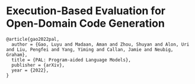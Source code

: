 # Execution-Based Evaluation for Open-Domain Code Generation

```
@article{gao2022pal,
  author = {Gao, Luyu and Madaan, Aman and Zhou, Shuyan and Alon, Uri and Liu, Pengfei and Yang, Yiming and Callan, Jamie and Neubig, Graham},
  title = {PAL: Program-aided Language Models},
  publisher = {arXiv},
  year = {2022},
}
```